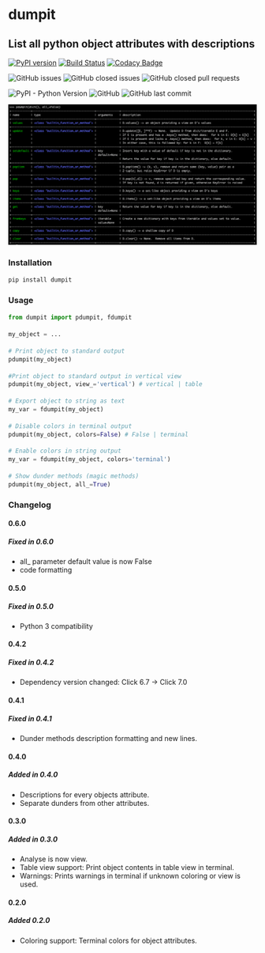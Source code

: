 # dumpit  

## List all python object attributes with descriptions

[![PyPI version](https://badge.fury.io/py/dumpit.svg)](https://badge.fury.io/py/dumpit)
[![Build Status](https://travis-ci.com/arrrlo/dumpit.svg?branch=master)](https://travis-ci.com/arrrlo/dumpit)
[![Codacy Badge](https://api.codacy.com/project/badge/Grade/bac341f96271404883c9df270492c962)](https://www.codacy.com/app/arrrlo/dumpit?utm_source=github.com&amp;utm_medium=referral&amp;utm_content=arrrlo/dumpit&amp;utm_campaign=Badge_Grade)

![GitHub issues](https://img.shields.io/github/issues/arrrlo/dumpit.svg)
![GitHub closed issues](https://img.shields.io/github/issues-closed/arrrlo/dumpit.svg)
![GitHub closed pull requests](https://img.shields.io/github/issues-pr-closed/arrrlo/dumpit.svg)

![PyPI - Python Version](https://img.shields.io/pypi/pyversions/dumpit.svg)
![GitHub](https://img.shields.io/github/license/arrrlo/dumpit.svg?color=blue)
![GitHub last commit](https://img.shields.io/github/last-commit/arrrlo/dumpit.svg?color=blue)

![Terminal view](docs/images/terminal.png?3)

### Installation

```bash
pip install dumpit
```

### Usage

```python
from dumpit import pdumpit, fdumpit

my_object = ...

# Print object to standard output
pdumpit(my_object)

#Print object to standard output in vertical view
pdumpit(my_object, view_='vertical') # vertical | table

# Export object to string as text
my_var = fdumpit(my_object)

# Disable colors in terminal output
pdumpit(my_object, colors=False) # False | terminal

# Enable colors in string output
my_var = fdumpit(my_object, colors='terminal')

# Show dunder methods (magic methods)
pdumpit(my_object, all_=True)
```

### Changelog

#### 0.6.0

##### Fixed in 0.6.0
-   all_ parameter default value is now False
-   code formatting 

#### 0.5.0

##### Fixed in 0.5.0
-   Python 3 compatibility

#### 0.4.2

##### Fixed in 0.4.2
-   Dependency version changed: Click 6.7 -> Click 7.0

#### 0.4.1

##### Fixed in 0.4.1
-   Dunder methods description formatting and new lines.

#### 0.4.0

##### Added in 0.4.0
-   Descriptions for every objects attribute.
-   Separate dunders from other attributes. 

#### 0.3.0

##### Added in 0.3.0
-   Analyse is now view.
-   Table view support: Print object contents in table view in terminal.
-   Warnings: Prints warnings in terminal if unknown coloring or view is used.

#### 0.2.0

##### Added 0.2.0
-   Coloring support: Terminal colors for object attributes.  
